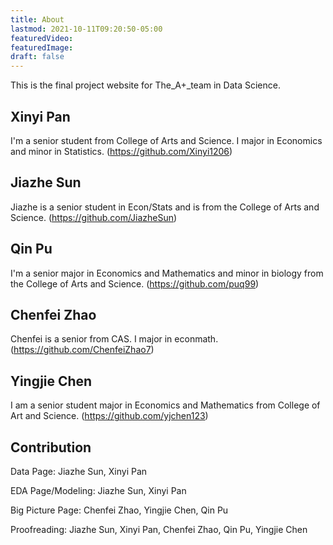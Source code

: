 ```yaml
---
title: About
lastmod: 2021-10-11T09:20:50-05:00
featuredVideo:
featuredImage:
draft: false
---
```


This is the final project website for The_A+_team in Data Science.

## Xinyi Pan

I'm a senior student from College of Arts and Science. I major in Economics and minor in Statistics. 
(https://github.com/Xinyi1206)

## Jiazhe Sun

Jiazhe is a senior student in Econ/Stats and is from the College of Arts and Science.
(https://github.com/JiazheSun)

## Qin Pu

I'm a senior major in Economics and Mathematics and minor in biology from the College of Arts and Science.
(https://github.com/puq99)

## Chenfei Zhao

Chenfei is a senior from CAS. I major in econmath.
(https://github.com/ChenfeiZhao7)

## Yingjie Chen

I am a senior student major in Economics and Mathematics from College of Art and Science. 
(https://github.com/yjchen123)

## Contribution

Data Page: Jiazhe Sun, Xinyi Pan

EDA Page/Modeling: Jiazhe Sun, Xinyi Pan

Big Picture Page: Chenfei Zhao, Yingjie Chen, Qin Pu

Proofreading: Jiazhe Sun, Xinyi Pan, Chenfei Zhao, Qin Pu, Yingjie Chen
